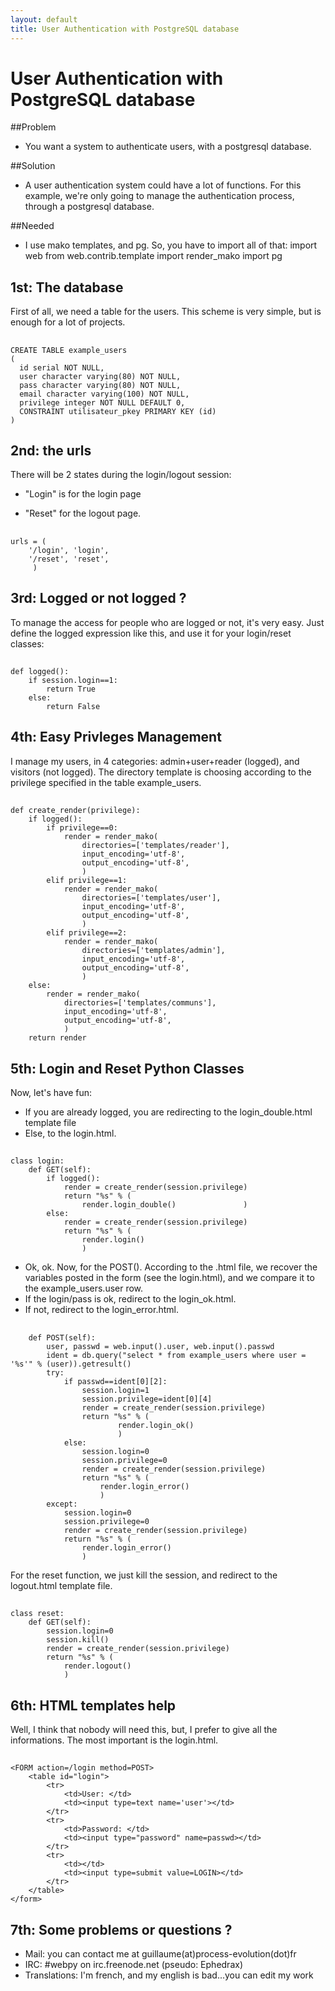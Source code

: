 ```yaml
---
layout: default
title: User Authentication with PostgreSQL database
---
```


# User Authentication with PostgreSQL database

##Problem
- You want a system to authenticate users, with a postgresql database.

##Solution
- A user authentication system could have a lot of functions. For this example, we're only going to manage the authentication process, through a postgresql database.

##Needed
- I use mako templates, and pg. So, you have to import all of that:
	import web
	from web.contrib.template import render_mako
	import pg

## 1st: The database
First of all, we need a table for the users. This scheme is very simple, but is enough for a lot of projects.

##
	CREATE TABLE example_users
	(
	  id serial NOT NULL,
	  user character varying(80) NOT NULL,
	  pass character varying(80) NOT NULL,
	  email character varying(100) NOT NULL,
	  privilege integer NOT NULL DEFAULT 0,
	  CONSTRAINT utilisateur_pkey PRIMARY KEY (id)
	)

## 2nd: the urls
There will be 2 states during the login/logout session:

- "Login" is for the login page

- "Reset" for the logout page.

##
	urls = (
	 	'/login', 'login',
		'/reset', 'reset',
		 )



## 3rd: Logged or not logged ?
To manage the access for people who are logged or not, it's very easy. Just define the logged expression like this, and use it for your login/reset classes:

##
	def logged():
		if session.login==1:
			return True
		else:
			return False

## 4th: Easy Privleges Management
I manage my users, in 4 categories: admin+user+reader (logged), and visitors (not logged). The directory template is choosing according to the privilege specified in the table example_users.

##
	def create_render(privilege):
		if logged():
			if privilege==0:
				render = render_mako(
					directories=['templates/reader'],
					input_encoding='utf-8',
					output_encoding='utf-8',
					)
			elif privilege==1:
				render = render_mako(
					directories=['templates/user'],
					input_encoding='utf-8',
					output_encoding='utf-8',
					)
			elif privilege==2:
				render = render_mako(
					directories=['templates/admin'],
					input_encoding='utf-8',
					output_encoding='utf-8',
					)
		else:
			render = render_mako(
				directories=['templates/communs'],
				input_encoding='utf-8',
				output_encoding='utf-8',
				)
		return render
	
## 5th: Login and Reset Python Classes
Now, let's have fun:
- If you are already logged, you are redirecting to the login_double.html template file
- Else, to the login.html.

##
	class login:
		def GET(self):
			if logged():
				render = create_render(session.privilege)
				return "%s" % (
					render.login_double()				)
			else:
				render = create_render(session.privilege)
				return "%s" % (
					render.login()
					)

- Ok, ok. Now, for the POST(). According to the .html file, we recover the variables posted in the form (see the login.html), and we compare it to the example_users.user row.
- If the login/pass is ok, redirect to the login_ok.html.
- If not, redirect to the login_error.html.

##	
		def POST(self):
			user, passwd = web.input().user, web.input().passwd
			ident = db.query("select * from example_users where user = '%s'" % (user)).getresult()
			try:
				if passwd==ident[0][2]:
					session.login=1
					session.privilege=ident[0][4]
					render = create_render(session.privilege)
					return "%s" % (
							render.login_ok()
							)
				else:
					session.login=0
					session.privilege=0
					render = create_render(session.privilege)
					return "%s" % (
						render.login_error()
						)
			except:
				session.login=0
				session.privilege=0
				render = create_render(session.privilege)
				return "%s" % (
					render.login_error()
					)

For the reset function, we just kill the session, and redirect to the logout.html template file.
##
	class reset:
		def GET(self):
			session.login=0
			session.kill()
			render = create_render(session.privilege)
			return "%s" % (
				render.logout()
			 	)

## 6th: HTML templates help
Well, I think that nobody will need this, but, I prefer to give all the informations. The most important is the login.html.

##
	<FORM action=/login method=POST>
		<table id="login">
			<tr>
				<td>User: </td>
				<td><input type=text name='user'></td>
			</tr>
			<tr>
				<td>Password: </td>
				<td><input type="password" name=passwd></td>
			</tr>
			<tr>
				<td></td>
				<td><input type=submit value=LOGIN></td>
			</tr>
		</table>
	</form>

## 7th: Some problems or questions ?
- Mail: you can contact me at guillaume(at)process-evolution(dot)fr
- IRC: #webpy on irc.freenode.net (pseudo: Ephedrax)
- Translations: I'm french, and my english is bad...you can edit my work
